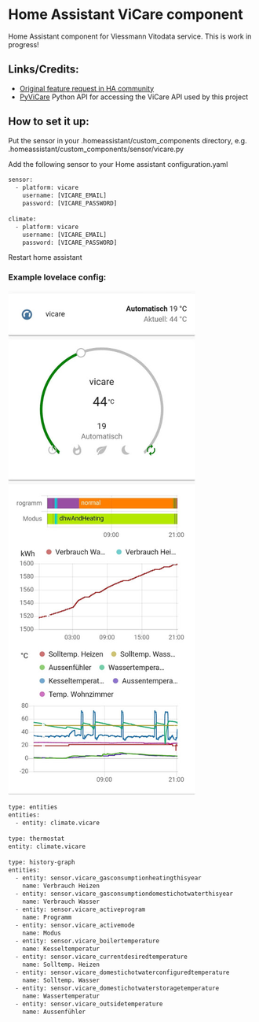 # Home Assistant ViCare component

Home Assistant component for Viessmann Vitodata service. This is work in progress!

## Links/Credits:
* [Original feature request in HA community](https://community.home-assistant.io/t/viessmann-component/77873)
* [PyViCare](https://github.com/somm15/PyViCare) Python API for accessing the ViCare API used by this project 

## How to set it up:

Put the sensor in your .homeassistant/custom_components directory, e.g. .homeassistant/custom_components/sensor/vicare.py

Add the following sensor to your Home assistant configuration.yaml
```
sensor:
  - platform: vicare
    username: [VICARE_EMAIL]
    password: [VICARE_PASSWORD]
    
climate:
  - platform: vicare
    username: [VICARE_EMAIL]
    password: [VICARE_PASSWORD]
```

Restart home assistant

### Example lovelace config:
![Lovelace Example](/doc/lovelace_example.jpg)
```
type: entities
entities:
  - entity: climate.vicare

type: thermostat
entity: climate.vicare

type: history-graph
entities:
  - entity: sensor.vicare_gasconsumptionheatingthisyear
    name: Verbrauch Heizen
  - entity: sensor.vicare_gasconsumptiondomestichotwaterthisyear
    name: Verbrauch Wasser
  - entity: sensor.vicare_activeprogram
    name: Programm
  - entity: sensor.vicare_activemode
    name: Modus
  - entity: sensor.vicare_boilertemperature
    name: Kesseltemperatur
  - entity: sensor.vicare_currentdesiredtemperature
    name: Solltemp. Heizen
  - entity: sensor.vicare_domestichotwaterconfiguredtemperature
    name: Solltemp. Wasser
  - entity: sensor.vicare_domestichotwaterstoragetemperature
    name: Wassertemperatur
  - entity: sensor.vicare_outsidetemperature
    name: Aussenfühler


```
